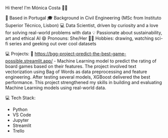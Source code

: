 Hi there! I'm Mónica Costa 👩‍💻

📍 Based in Portugal
🎓 Background in Civil Engineering (MSc from Instituto Superior Técnico, Lisbon)
💻 Data Scientist, driven by curiosity and a love for solving real-world problems with data
💡 Passionate about sustainability, art and ethical AI
😄 Pronouns: She/Her
🏃‍♂️ Hobbies: drawing, watching sci-fi series and geeking out over cool datasets


💻 Projects:
🎲 https://bgg-project-predict-the-best-game-possible.streamlit.app/ - Machine Learning model to predict the rating of board games based on their features. 
The project involved text vectorization using Bag of Words as data preprocessing and feature engineering. 
After testing several models, XGBoost delivered the best performance.
This project strengthened my skills in building and evaluating Machine Learning models using real-world data.


💻 Tech Stack:
- Python
- VS Code
- Jupyter
- Streamlit
- Trello


<!---
mopirescosta/mopirescosta is a ✨ special ✨ repository because its `README.md` (this file) appears on your GitHub profile.
You can click the Preview link to take a look at your changes.
--->
